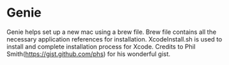 # Genie

Genie helps set up a new mac using a brew file. Brew file contains all the necessary application references for installation.
XcodeInstall.sh is used to install and complete installation process for Xcode. 
Credits to Phil Smith(https://gist.github.com/phs) for his wonderful gist.
